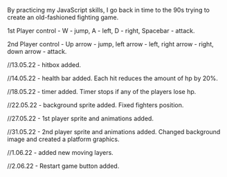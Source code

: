By practicing my JavaScript skills, I go back in time to the 90s trying to create an old-fashioned fighting game.

1st Player control - W - jump, A - left, D - right, Spacebar - attack.

2nd Player control - Up arrow - jump, left arrow - left, right arrow - right, down arrow - attack.


//13.05.22 - hitbox added.

//14.05.22 - health bar added. Each hit reduces the amount of hp by 20%.

//18.05.22 - timer added. Timer stops if any of the players lose hp.

//22.05.22 - background sprite added. Fixed fighters position.

//27.05.22 - 1st player sprite and animations added.

//31.05.22 - 2nd player sprite and animations added. Changed background image and created a platform graphics.

//1.06.22 - added new moving layers.

//2.06.22 - Restart game button added.
